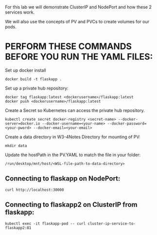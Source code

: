 For this lab we will demonstrate ClusterIP and NodePort and how these 2 services work.

We will also use the concepts of PV and PVCs to create volumes for our pods.

# **PERFORM THESE COMMANDS BEFORE YOU RUN THE YAML FILES:**

Set up docker install

```
docker build -t flaskapp .
```

Set up a private hub repository:

```
docker tag flaskapp:latest <dockerusername>/flaskapp:latest
docker push <dockerusername>/flaskapp:latest
```

Create a Secret so Kubernetes can access the private hub repository.

``kubectl create secret docker-registry <secret-name> --docker-server=docker.io --docker-username=<your-name> --docker-password=<your-pword> --docker-email=<your-email>``

Create a data directory in W3-4Notes Directory for mounting of PV:

```
mkdir data
```

Update the hostPath in the PV.YAML to match the file in your folder:

```
/run/desktop/mnt/host/<WSL-file-path-to-data-directory>
```

## Connecting to flaskapp on NodePort:

```
curl http://localhost:30000
```

## Connecting to flaskapp2 on ClusterIP from flaskapp:

```
kubectl exec -it flaskapp-pod -- curl cluster-ip-service-to-flaskapp2:81
```
